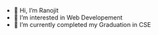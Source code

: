 - 👋 Hi, I’m Ranojit
- 👀 I’m interested in Web Developement
- 🌱 I’m currently completed my Graduation in CSE

<!---
ranojitdattacse/ranojitdattacse is a ✨ special ✨ repository because its `README.md` (this file) appears on your GitHub profile.
You can click the Preview link to take a look at your changes.
--->
